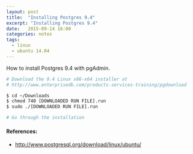 ```yaml
---
layout: post
title:  "Installing Postgres 9.4"
excerpt: "Installing Postgres 9.4"
date:   2015-09-14 16:00
categories: notes
tags: 
  - linux
  - ubuntu 14.04
---
```


How to install Postgres 9.4 with pgAdmin.

```bash
# Download the 9.4 Linux x86-x64 installer at
# http://www.enterprisedb.com/products-services-training/pgdownload

$ cd ~/Downloads
$ chmod 740 [DOWNLOADED RUN FILE].run
$ sudo ./[DOWNLOADED RUN FILE].run

# Go through the installation
```

<aside>
    <h4>References:</h4>
    <ul>
        <li><a href="http://www.postgresql.org/download/linux/ubuntu/" target="_blank">http://www.postgresql.org/download/linux/ubuntu/</a></li>
    </ul>
</aside>